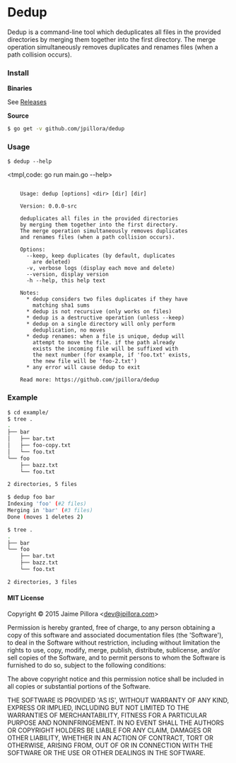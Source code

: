 # Dedup

Dedup is a command-line tool which deduplicates all files in the provided directories by merging them together into the first directory. The merge operation simultaneously removes duplicates and renames files (when a path collision occurs).

### Install

**Binaries**

See [Releases](https://github.com/jpillora/dedup/releases/latest)

**Source**

``` sh
$ go get -v github.com/jpillora/dedup
```

### Usage

```
$ dedup --help
```

<tmpl,code: go run main.go --help>
```

	Usage: dedup [options] <dir> [dir] [dir]
	
	Version: 0.0.0-src

	deduplicates all files in the provided directories
	by merging them together into the first directory.
	The merge operation simultaneously removes duplicates
	and renames files (when a path collision occurs).
	
	Options:
	  --keep, keep duplicates (by default, duplicates
	    are deleted)
	  -v, verbose logs (display each move and delete)
	  --version, display version
	  -h --help, this help text

	Notes:
	  * dedup considers two files duplicates if they have
	    matching sha1 sums
	  * dedup is not recursive (only works on files)
	  * dedup is a destructive operation (unless --keep)
	  * dedup on a single directory will only perform
	    deduplication, no moves
	  * dedup renames: when a file is unique, dedup will
	    attempt to move the file. if the path already
	    exists the incoming file will be suffixed with
	    the next number (for example, if 'foo.txt' exists,
	    the new file will be 'foo-2.txt')
	  * any error will cause dedup to exit

	Read more: https://github.com/jpillora/dedup

```
</tmpl>

### Example

``` sh
$ cd example/
$ tree .
.
├── bar
│   ├── bar.txt
│   ├── foo-copy.txt
│   └── foo.txt
└── foo
    ├── bazz.txt
    └── foo.txt

2 directories, 5 files

$ dedup foo bar
Indexing 'foo' (#2 files)
Merging in 'bar' (#3 files)
Done (moves 1 deletes 2)

$ tree .
.
├── bar
└── foo
    ├── bar.txt
    ├── bazz.txt
    └── foo.txt

2 directories, 3 files
```

#### MIT License

Copyright © 2015 Jaime Pillora &lt;dev@jpillora.com&gt;

Permission is hereby granted, free of charge, to any person obtaining
a copy of this software and associated documentation files (the
'Software'), to deal in the Software without restriction, including
without limitation the rights to use, copy, modify, merge, publish,
distribute, sublicense, and/or sell copies of the Software, and to
permit persons to whom the Software is furnished to do so, subject to
the following conditions:

The above copyright notice and this permission notice shall be
included in all copies or substantial portions of the Software.

THE SOFTWARE IS PROVIDED 'AS IS', WITHOUT WARRANTY OF ANY KIND,
EXPRESS OR IMPLIED, INCLUDING BUT NOT LIMITED TO THE WARRANTIES OF
MERCHANTABILITY, FITNESS FOR A PARTICULAR PURPOSE AND NONINFRINGEMENT.
IN NO EVENT SHALL THE AUTHORS OR COPYRIGHT HOLDERS BE LIABLE FOR ANY
CLAIM, DAMAGES OR OTHER LIABILITY, WHETHER IN AN ACTION OF CONTRACT,
TORT OR OTHERWISE, ARISING FROM, OUT OF OR IN CONNECTION WITH THE
SOFTWARE OR THE USE OR OTHER DEALINGS IN THE SOFTWARE.